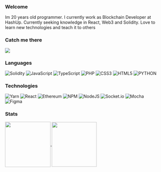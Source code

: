### Welcome
Im 20 years old programmer. I currently work as Blockchain Developer at HashUp. Currently seeking knowledge in React, Web3 and Solidity. Love to learn new technologies and teach it to others 

### Catch me there
<a href="https://www.linkedin.com/in/damian-sarnecki/"> <img src="https://img.shields.io/badge/linkedin-%230077B5.svg?style=for-the-badge&logo=linkedin&color=ff1493&logoColor=white"/> </a>

### Languages
![Solidity](https://img.shields.io/badge/Solidity-%23363636.svg?style=flat-square&logo=solidity&color=ff1493&logoColor=white)
![JavaScript](https://img.shields.io/badge/javascript-%23323330.svg?style=flat-square&logo=javascript&color=ff1493&logoColor=white)
![TypeScript](https://img.shields.io/badge/typescript-%23007ACC.svg?style=flat-square&logo=typescript&color=ff1493&logoColor=white)
![PHP](https://img.shields.io/badge/php-%23777BB4.svg?style=flat-square&logo=php&color=ff1493&logoColor=white)
![CSS3](https://img.shields.io/badge/css3-%231572B6.svg?style=flat-square&logo=css3&color=ff1493&logoColor=white)
![HTML5](https://img.shields.io/badge/html5-%23E34F26.svg?style=flat-square&logo=html5&color=ff1493&logoColor=white)
![PYTHON](https://img.shields.io/badge/python-%3670A0.svg?style=flat-square&logo=python&color=ff1493&logoColor=white)

### Technologies
![Yarn](https://img.shields.io/badge/yarn-%232C8EBB.svg?style=flat-square&logo=yarn&color=ff1493&logoColor=white)
![React](https://img.shields.io/badge/react-%2320232a.svg?style=flat-square&logo=react&color=ff1493&logoColor=white)
![Ethereum](https://img.shields.io/badge/Ethereum-3C3C3D?style=flat-square&logo=Ethereum&color=ff1493&logoColor=white)
![NPM](https://img.shields.io/badge/NPM-%23000000.svg?style=flat-square&logo=npm&color=ff1493&logoColor=white)
![NodeJS](https://img.shields.io/badge/node.js-6DA55F?style=flat-square&logo=node.js&color=ff1493&logoColor=white)
![Socket.io](https://img.shields.io/badge/Socket.io-black?style=flat-square&logo=socket.io&color=ff1493&logoColor=white)
![Mocha](https://img.shields.io/badge/-mocha-%238D6748?style=flat-square&logo=mocha&color=ff1493&logoColor=white)
![Figma](https://img.shields.io/badge/figma-%23F24E1E.svg?style=flat-square&logo=figma&color=ff1493&logoColor=white)

### Stats
<div>
<a href="https://github.com/anuraghazra/github-readme-stats">
  <img align="center" height="150px" src="https://github-readme-stats.vercel.app/api?username=damiansarnecki&count_private=true&layout=compact&theme=omni&hide=stars" />
</a>
<a href="https://github.com/anuraghazra/convoychat" >
  <img align="center" height="148px"   src="https://s9.gifyu.com/images/output-onlinegiftools6c36b02e74d2e6d6.gif" />
</a>
</div>
<!--
**damiansarnecki/damiansarnecki** is a ✨ _special_ ✨ repository because its `README.md` (this file) appears on your GitHub profile.

Here are some ideas to get you started:
##
- 🔭 I’m currently working on ...
- 🌱 I’m currently learning ...
- 👯 I’m looking to collaborate on ...
- 🤔 I’m looking for help with ...
- 💬 Ask me about ...
- 📫 How to reach me: ...
- 😄 Pronouns: ...
- ⚡ Fun fact: ...
-->
